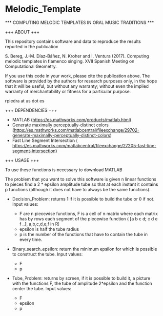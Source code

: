 # Melodic_Template
*** COMPUTING MELODIC TEMPLATES IN ORAL MUSIC TRADITIONS ***

+++ ABOUT +++

This repository contains software and data to reproduce the results reported in the publication

S. Bereg, J.-M. Díaz-Báñez, N. Kroher and I. Ventura (2017). Computing melodic templates in flamenco singing. XVII Spanish Meeting on Computational Geometry.

If you use this code in your work, please cite the publication above. The software is provided by the authors for research purposes only, in the hope that it will be useful, but without any warranty; without even the implied warranty of merchantability or fitness for a particular purpose.

rpiedra at us dot es

+++ DEPENDENCIES +++

* MATLAB (https://es.mathworks.com/products/matlab.html)
* Generate maximally perceptually-distinct colors (https://es.mathworks.com/matlabcentral/fileexchange/29702-generate-maximally-perceptually-distinct-colors)
* Fast Line Segment Intersection ( https://es.mathworks.com/matlabcentral/fileexchange/27205-fast-line-segment-intersection)

+++ USAGE +++

To use these functions is necessary to download MATLAB 

The problem that you want to solve this software is given n linear functions to pieces find a 2 * epsilon amplitude tube so that at each instant it contains p functions (although it does not have to always be the same functions).

* Decision_Problem: returns 1 if it is possible to build the tube or 0 if not.
	Input values: 
	* F are n piecewise functions, F is a cell of n matrix where each matrix has by rows each segment of the piecewise function 
  ( [a b c d; c d e f ..], a,b,c,d,e,f in R) 
	* epsilon is half the tube radius
	* p is the number of the functions that have to contain the tube in every time.

* Binary_search_epsilon: return the minimum epsilon for which is possible to construct the tube.
	Input values:
	* F
	* p 

* Tube_Problem: returns by screen, if it is possible to build it, a picture with the functions F, the tube of amplitude 2*epsilon and the function center the tube.
	Input values:
	* F
	* epsilon
	* p
